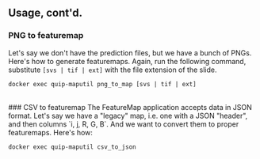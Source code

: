 ## Usage, cont'd.

### PNG to featuremap
Let's say we don't have the prediction files, but we have a bunch of PNGs.  Here's how to generate featuremaps.  Again, run the following command, substitute `[svs | tif | ext]` with the file extension of the slide.

```
docker exec quip-maputil png_to_map [svs | tif | ext]
```


<br>
### CSV to featuremap
The FeatureMap application accepts data in JSON format.  Let's say we have a "legacy" map, i.e. one with a JSON "header", and then columns `i, j, R, G, B`.  And we want to convert them to proper featuremaps.  Here's how:

```
docker exec quip-maputil csv_to_json
```
<br>



<!--
<hr>

## Output data format
The output data format is in JSON.

```
{
    "metadata": {
        "img_width": number,
        "img_height": number,
        "png_w": number,
        "png_h": number,
        "patch_w": number,
        "patch_h": number
    },
    "data": {
        "locations": {
            "i": [list of 'i' (aka 'x' coordinates)],
            "j": [list of 'j' (aka 'y' coordinates)]
        },
        "features": {
            "TIL": [ list of feature data corresponding to i,j (see above) ],
            "Cancer": [ list of feature data corresponding to i,j (see above) ],
            "Tissue": [ list of feature data corresponding to i,j (see above) ]
        }
    }
}
```
-->



<!--
### Build

```
docker build -t featuremap_util .
```

### Run
```
docker run --name quip-maputil -v $(pwd)/input:/data/input -v $(pwd)/output:/data/output -itd featuremap_util

./build.sh $(pwd)/input $(pwd)/output /path/to/wsi/dir

```
-->
